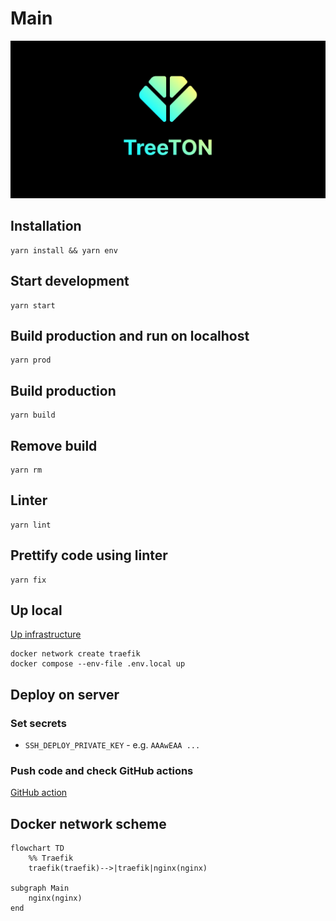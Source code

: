 # Main

![cover](docs/cover.png)

## Installation

```shell
yarn install && yarn env
```

## Start development

```shell
yarn start
```

## Build production and run on localhost

```shell
yarn prod
```

## Build production

```shell
yarn build
```

## Remove build

```shell
yarn rm
```

## Linter

```shell
yarn lint
```

## Prettify code using linter

```shell
yarn fix
```

## Up local

[Up infrastructure](https://github.com/treeton-org/team#readme)

```shell
docker network create traefik
docker compose --env-file .env.local up
```

## Deploy on server

### Set secrets

* `SSH_DEPLOY_PRIVATE_KEY` - e.g. `AAAwEAA ...`

### Push code and check GitHub actions

[GitHub action](https://github.com/treeton-org/main/actions/workflows/build-and-deploy.yaml)

## Docker network scheme

```mermaid
flowchart TD
    %% Traefik
    traefik(traefik)-->|traefik|nginx(nginx)

subgraph Main
    nginx(nginx)
end
```
